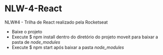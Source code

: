 # NLW-4-React
 NLW#4 - Trilha de React realizado pela Rocketseat
- Baixe o projeto
- Execute $ npm install dentro do diretório do projeto moveit para baixar a pasta de *node_modules*
- Execute $ npm start após baixar a pasta *node_modules*
